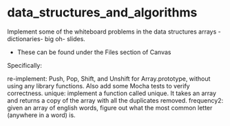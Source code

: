 # data_structures_and_algorithms

Implement some of the whiteboard problems in the data structures arrays - dictionaries- big oh- slides.

* These can be found under the Files section of Canvas

Specifically:

re-implement: Push, Pop, Shift, and Unshift for Array.prototype, without using any library functions. Also add some Mocha tests to verify correctness.
unique: implement a function called unique. It takes an array and returns a copy of the array with all the duplicates removed.
frequency2: given an array of english words, figure out what the most common letter (anywhere in a word) is.
